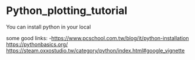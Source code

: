 # Python_plotting_tutorial

You can install python in your local

some good links: 
-https://www.pcschool.com.tw/blog/it/python-installation
https://pythonbasics.org/
https://steam.oxxostudio.tw/category/python/index.html#google_vignette

